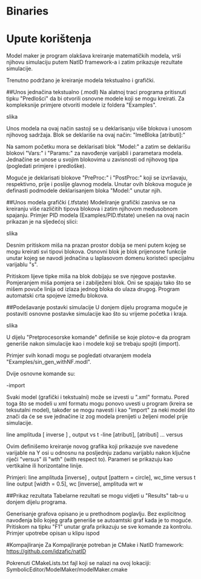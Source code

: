 # Binaries

# Upute korištenja
Model maker je program olakšava kreiranje matematičkih modela, vrši njihovu simulaciju putem NatID framework-a i zatim prikazuje rezultate simulacije.

Trenutno podržano je kreiranje modela tekstualno i grafički.

##Unos jednačina tekstualno (.modl)
Na alatnoj traci programa pritisnuti tipku "Predlošci" da bi otvorili osnovne modele koji se mogu kreirati. Za kompleksnije primjere otvoriti modele iz foldera "Examples".

slika

Unos modela na ovaj način sastoji se u deklarisanju više blokova i unosom njihovog sadržaja. Blok se deklariše na ovaj način:
"ImeBloka [atributi]:"

Na samom početku mora se deklarisati blok "Model:" a zatim se deklarišu blokovi "Vars:" i "Params:" za navođenje varijabli i parametara modela. Jednačine se unose u svojim blokovima u zavisnosti od njihovog tipa (pogledati primjere i predloške).

Moguće je deklarisati blokove "PreProc:" i "PostProc:" koji se izvršavaju, respektivno, prije i poslije glavnog modela. Unutar ovih blokova moguće je definasti podmodele deklarisanjem bloka "Model:" unutar njih.

##Unos modela grafički (.tfstate)
Modeliranje grafički zasniva se na kreiranju više različitih tipova blokova i zatim njihovom međusobnom spajanju. Primjer PID modela (Examples/PID.tfstate) unešen na ovaj nacin prikazan je na sljedećoj slici:

slika

Desnim pritiskom miša na prazan prostor dobija se meni putem kojeg se mogu kreirati svi tipovi blokova. Osnovni blok je blok prijenosne funkcije unutar kojeg se navodi jednačina u laplasovom domenu koristeći specijalnu varijablu "s".

Pritiskom lijeve tipke miša na blok dobijaju se sve njegove postavke. Pomjeranjem miša pomjera se i zabilježeni blok. Oni se spajaju tako što se mišem povuče linija od izlaza jednog bloka do ulaza drugog. Program automatski crta spojeve između blokova.

##Podešavanje postavki simulacije
U donjem dijelu programa moguče je postaviti osnovne postavke simulacije kao što su vrijeme početka i kraja.

slika

U dijelu "Pretprocesorske komande" definiše se koje plotov-e da program generiše nakon simulacije kao i modele koji se trebaju spojiti (import).

Primjer svih konadi mogu se pogledati otvaranjem modela "Examples/sin_gen_withNF.modl".

Dvije osnovne komande su:

-import <relativni put do xml fajla>

Svaki model (grafički i tekstualni) može se izvesti u ".xml" formatu. Pored toga što se modeli u xml formatu mogu ponovo uvesti u program (kreira se teksutalni model), također se mogu navesti i kao "import" za neki model što znači da će se sve jednačine iz zog modela prenijeti u željeni model prije simulacije.

line amplituda [ inverse ] , output vs t
-line <ime varijable ili parametra> [atributi], <ime varijable ili parametra> [atributi] ... versus <ime varijable za X osu>

Ovim definišemo kreiranje novog grafika koji prikazuje sve navedene varijable na Y osi u odnosnu na posljednju zadanu varijablu nakon ključne riječi "versus" ili "wth" (with respect to). Parameri se prikazuju kao vertikalne ili horizontalne linije.

Primjeri:
line amplituda [inverse] , output [pattern = circle], wc_time versus t
line output [width = 0.5], wc [inverse], amplituda wrt w

##Prikaz rezultata
Tabelarne rezultati se mogu vidjeti u "Results" tab-u u donjem dijelu programa.

Generisanje grafova opisano je u prethodnom poglavlju. Bez explicitnog navođenja bilo kojeg grafa generiše se autoamtski graf kada je to moguće. Pritiskom na tipku "F1" unutar grafa prikazuju se sve komande za kontrolu. Primjer upotrebe opisan u klipu ispod


#Kompajliranje
Za Kompajliranje potreban je CMake i NatID framework:
https://github.com/idzafic/natID

Pokrenuti CMakeLists.txt fajl koji se nalazi na ovoj lokaciji:
SymbolicEditor/ModelMaker/modelMaker.cmake

